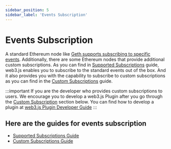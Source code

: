 ```yaml
---
sidebar_position: 5
sidebar_label: 'Events Subscription'
---
```


# Events Subscription

A standard Ethereum node like [Geth supports subscribing to specific events](https://geth.ethereum.org/docs/interacting-with-geth/rpc/pubsub#supported-subscriptions). Additionally, there are some Ethereum nodes that provide additional custom subscriptions. As you can find in [Supported Subscriptions](/guides/events_subscriptions/supported_subscriptions) guide, web3.js enables you to subscribe to the standard events out of the box. And it also provides you with the capability to subscribe to custom subscriptions as you can find in the [Custom Subscriptions](/guides/events_subscriptions/custom_subscriptions) guide.

:::important
If you are the developer who provides custom subscriptions to users. We encourage you to develop a web3.js Plugin after you go through the [Custom Subscription](#custom-subscription) section below. You can find how to develop a plugin at [web3.js Plugin Developer Guide](/guides/web3_plugin_guide/plugin_authors)
:::

## Here are the guides for events subscription

-   [Supported Subscriptions Guide](/guides/events_subscriptions/supported_subscriptions)
-   [Custom Subscriptions Guide](/guides/events_subscriptions/custom_subscriptions)
